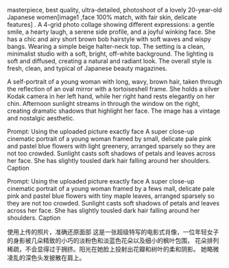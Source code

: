masterpiece, best quality, ultra-detailed, photoshoot of a lovely 20-year-old Japanese women[image1 ,face 100% match, with fair skin, delicate features] . A 4-grid photo collage showing different expressions: a gentle smile, a hearty laugh, a serene side profile, and a joyful winking face. She has a chic and airy short brown bob hairstyle with soft waves and wispy bangs. Wearing a simple beige halter-neck top. The setting is a clean, minimalist studio with a soft, bright, off-white background. The lighting is soft and diffused, creating a natural and radiant look. The overall style is fresh, clean, and typical of Japanese beauty magazines.


A self-portrait of a young woman with long, wavy, brown hair, taken through the reflection of an oval mirror with a tortoiseshell frame. She holds a silver Kodak camera in her left hand, while her right hand rests elegantly on her chin. Afternoon sunlight streams in through the window on the right, creating dramatic shadows that highlight her face. The image has a vintage and nostalgic aesthetic.


Prompt:
Using the uploaded picture exactly face
A super close-up cinematic portrait of a young woman framed by small, delicate pale pink and pastel blue flowers with light greenery, 
arranged sparsely so they are not too crowded. Sunlight casts soft shadows of petals and leaves across her face. 
She has slightly tousled dark hair falling around her shoulders.
Caption

Prompt:
Using the uploaded picture exactly face
A super close-up cinematic portrait of a young woman framed by  a fews  mall, delicate pale pink and pastel blue flowers with  tiny maple leaves,
arranged sparsely so they are not too crowded. Sunlight casts soft shadows of petals and leaves across her face. 
She has slightly tousled dark hair falling around her shoulders.
Caption

使用上传的照片，准确还原面部
这是一张超级特写的电影式肖像，一位年轻女子的身影被几朵精致的小巧的淡粉色和淡蓝色花朵以及细小的枫叶包围，
花朵排列稀疏，不会显得过于拥挤。阳光在她脸上投射出花瓣和树叶的柔和阴影。
她略微凌乱的深色头发披散在肩上。

